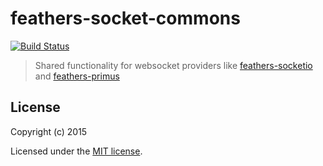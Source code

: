 # feathers-socket-commons

[![Build Status](https://travis-ci.org/feathersjs/feathers-socket-commons.png?branch=master)](https://travis-ci.org/feathersjs/feathers-socket-commons)

> Shared functionality for websocket providers like [feathers-socketio](https://github.com/feathersjs/feathers-socketio) and [feathers-primus](https://github.com/feathersjs/feathers-primus)

## License

Copyright (c) 2015

Licensed under the [MIT license](LICENSE).

